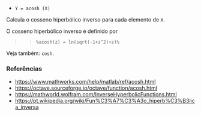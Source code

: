 - `Y = acosh (X)`

Calcula o cosseno hiperbólico inverso para cada elemento de `X`.

O cosseno hiperbólico inverso é definido por

> > `%acosh(z) = ln(sqrt(-1+z^2)+z)%`

Veja também: `cosh`.

### Referências

- https://www.mathworks.com/help/matlab/ref/acosh.html
- https://octave.sourceforge.io/octave/function/acosh.html
- https://mathworld.wolfram.com/InverseHyperbolicFunctions.html
- https://pt.wikipedia.org/wiki/Fun%C3%A7%C3%A3o_hiperb%C3%B3lica_inversa
